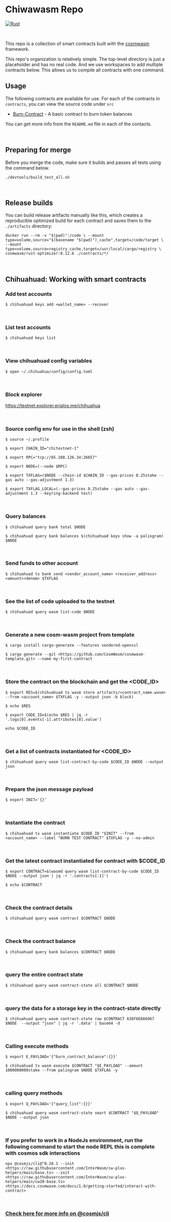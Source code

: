 # Chiwawasm Repo

[![Rust](https://github.com/ChihuahuaChain/CosmWasm/actions/workflows/rust.yml/badge.svg)](https://github.com/ChihuahuaChain/CosmWasm/actions/workflows/rust.yml)

&nbsp;

This repo is a collection of smart contracts built with the
[cosmwasm](https://github.com/CosmWasm/cosmwasm) framework.

This repo's organization is relatively simple. The top-level directory is just a placeholder
and has no real code. And we use workspaces to add multiple contracts below.
This allows us to compile all contracts with one command.

## Usage

The following contracts are available for use. For each of the contracts in `contracts`, you can view the source code under `src`

* [Burn-Contract](https://github.com/ChihuahuaChain/CosmWasm/tree/main/contracts/burn-contract) - A basic contract to burn token balances

You can get more info from the `README.md` file in each of the contacts.

&nbsp;

## Preparing for merge

Before you merge the code, make sure it builds and passes all tests using the command below.

`./devtools/build_test_all.sh`

&nbsp;

## Release builds

You can build release artifacts manually like this, which creates a reproducible
optimized build for each contract and saves them to the `./artifacts` directory:

`docker run --rm -v "$(pwd)":/code \
  --mount type=volume,source="$(basename "$(pwd)")_cache",target=/code/target \
  --mount type=volume,source=registry_cache,target=/usr/local/cargo/registry \
  cosmwasm/rust-optimizer:0.12.6 ./contracts/*/`

&nbsp;

## Chihuahuad: Working with smart contracts

### Add test accounts

`$ chihuahuad keys add <wallet_name> --recover`

&nbsp;

### List test accounts

`$ chihuahuad keys list`

&nbsp;

### View chihuahuad config variables

`$ open ~/.chihuahua/config/config.toml`

&nbsp;

### Block explorer

<https://testnet.explorer.erialos.me/chihuahua>

&nbsp;

### Source config env for use in the shell (zsh)

`$ source ~/.profile`

`$ export CHAIN_ID="chitestnet-1"`

`$ export RPC="tcp://65.108.126.34:26657"`

`$ export NODE=(--node $RPC)`

`$ export TXFLAG=($NODE --chain-id $CHAIN_ID --gas-prices 0.25stake --gas auto --gas-adjustment 1.3)`

`$ export TXFLAG_LOCAL=(--gas-prices 0.25stake --gas auto --gas-adjustment 1.3 --keyring-backend test)`

&nbsp;

### Query balances

`$ chihuahuad query bank total $NODE`

`$ chihuahuad query bank balances $(chihuahuad keys show -a palingram) $NODE`

&nbsp;

### Send funds to other account

`$ chihuahuad tx bank send <sender_account_name> <receiver_address> <amount><denom> $TXFLAG`

&nbsp;

### See the list of code uploaded to the testnet

`$ chihuahuad query wasm list-code $NODE`

&nbsp;

### Generate a new cosm-wasm project from template

`$ cargo install cargo-generate --features vendored-openssl`

`$ cargo generate --git <https://github.com/CosmWasm/cosmwasm-template.git> --name my-first-contract`

&nbsp;

### Store the contract on the blockchain and get the <CODE_ID>

`$ export RES=$(chihuahuad tx wasm store artifacts/<contract_name.wasm> --from <account_name> $TXFLAG -y --output json -b block)`

`$ echo $RES`

`$ export CODE_ID=$(echo $RES | jq -r '.logs[0].events[-1].attributes[0].value')`

`echo $CODE_ID`

&nbsp;

### Get a list of contracts instantiated for <CODE_ID>

`$ chihuahuad query wasm list-contract-by-code $CODE_ID $NODE --output json`

&nbsp;

### Prepare the json message payload

`$ export INIT='{}'`

&nbsp;

### Instantiate the contract

`$ chihuahuad tx wasm instantiate $CODE_ID "$INIT" --from <account_name> --label "BURN TEST CONTRACT" $TXFLAG -y --no-admin`

&nbsp;

### Get the latest contract instantiated for contract with $CODE_ID

`$ export CONTRACT=$(wasmd query wasm list-contract-by-code $CODE_ID $NODE --output json | jq -r '.contracts[-1]')`

`$ echo $CONTRACT`

&nbsp;

### Check the contract details

`$ chihuahuad query wasm contract $CONTRACT $NODE`

&nbsp;

### Check the contract balance

`$ chihuahuad query bank balances $CONTRACT $NODE`

&nbsp;

### query the entire contract state

`$ chihuahuad query wasm contract-state all $CONTRACT $NODE`

&nbsp;

### query the data for a storage key in the contract-state directly

`$ chihuahuad query wasm contract-state raw $CONTRACT 636F6E666967 $NODE  --output "json" | jq -r '.data' | base64 -d`

&nbsp;

### Calling execute methods

`$ export E_PAYLOAD='{"burn_contract_balance":{}}'`

`$ chihuahuad tx wasm execute $CONTRACT "$E_PAYLOAD" --amount 1000000000stake --from palingram $NODE $TXFLAG -y`

&nbsp;

### calling query methods

`$ export Q_PAYLOAD='{"query_list":{}}'`

`$ chihuahuad query wasm contract-state smart $CONTRACT "$Q_PAYLOAD" $NODE --output json`

&nbsp;

### If you prefer to work in a NodeJs environment, run the following command to start the node REPL this is complete with cosmos sdk interactions

`npx @cosmjs/cli@^0.28.1 --init <https://raw.githubusercontent.com/InterWasm/cw-plus-helpers/main/base.ts> --init <https://raw.githubusercontent.com/InterWasm/cw-plus-helpers/main/cw20-base.ts>
<https://docs.cosmwasm.com/docs/1.0/getting-started/interact-with-contract>`

&nbsp;

### [Check here for more info on @cosmjs/cli](https://www.npmjs.com/package/@cosmjs/cli)
